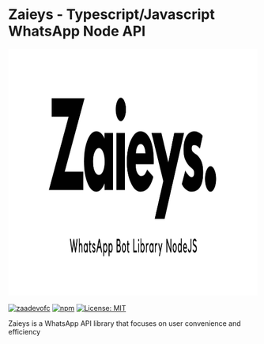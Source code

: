 # Zaieys - Typescript/Javascript WhatsApp Node API

<!-- ![Zaieys - Typescript/Javascript WhatsApp Node API](https://raw.githubusercontent.com/zaadevofc/Baileys/main/zaieys.jpg) -->

<img src="https://raw.githubusercontent.com/zaadevofc/Baileys/main/zaieys.jpg" alt="Sample screenshot" height="500">

<br />

[![zaadevofc](https://img.shields.io/badge/Author-zaadevofc-blue)](https://www.npmjs.com/package/@zaadevofc/baileys)
[![npm](https://img.shields.io/npm/v/spinnies.svg)](https://www.npmjs.com/package/@zaadevofc/baileys)
[![License: MIT](https://img.shields.io/badge/License-MIT-yellow.svg)](https://opensource.org/licenses/MIT)

Zaieys is a WhatsApp API library that focuses on user convenience and efficiency

